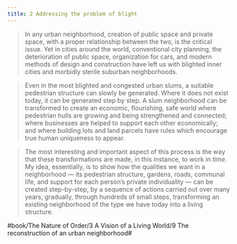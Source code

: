 ```yaml
---
title: 2 Addressing the problem of blight
---
```


> In any urban neighborhood, creation of public space and private space, with a proper relationship between the two, is the critical issue. Yet in cities around the world, conventional city planning, the deterioration of public space, organization for cars, and modern methods of design and construction have left us with blighted inner cities and morbidly sterile suburban neighborhoods.  

> Even in the most blighted and congested urban slums, a suitable pedestrian structure can slowly be generated. Where it does not exist today, it can be generated step by step. A slum neighborhood can be transformed to create an economic, flourishing, safe world where pedestrian hulls are growing and being strengthened and connected; where businesses are helped to support each other economically; and where building lots and land parcels have rules which encourage true human uniqueness to appear.  

> The most interesting and important aspect of this process is the way that these transformations are made, in this instance, to work in *time*. My idea, essentially, is to show how the qualities we want in a neighborhood — its pedestrian structure, gardens, roads, communal life, and support for each person’s private individuality — can be created step-by-step, by a sequence of actions carried out over many years, gradually, through hundreds of small steps, transforming an existing neighborhood of the type we have today into a living structure.  

#book/The Nature of Order/3 A Vision of a Living World/9 The reconstruction of an urban neighborhood#